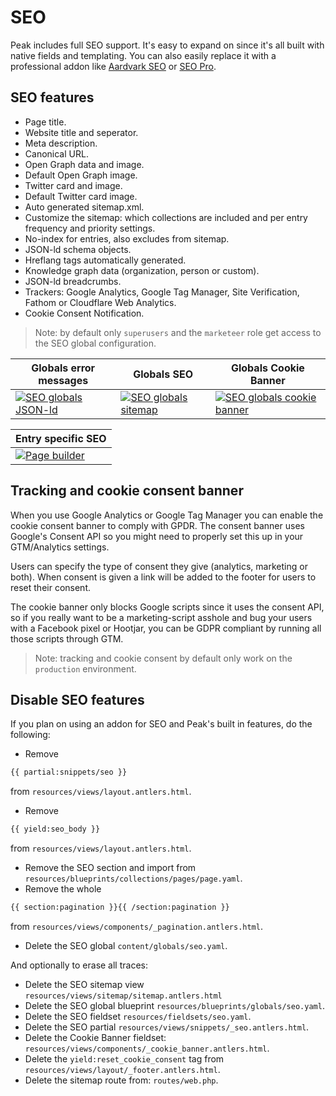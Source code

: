 # SEO

Peak includes full SEO support. It's easy to expand on since it's all built with native fields and templating. You can also easily replace it with a professional addon like [Aardvark SEO](https://statamic.com/addons/candour/aardvark-seo) or [SEO Pro](https://statamic.com/addons/statamic/seo-pro).

## SEO features
* Page title.
* Website title and seperator.
* Meta description.
* Canonical URL.
* Open Graph data and image.
* Default Open Graph image.
* Twitter card and image.
* Default Twitter card image.
* Auto generated sitemap.xml.
* Customize the sitemap: which collections are included and per entry frequency and priority settings.
* No-index for entries, also excludes from sitemap.
* JSON-ld schema objects.
* Hreflang tags automatically generated.
* Knowledge graph data (organization, person or custom).
* JSON-ld breadcrumbs.
* Trackers: Google Analytics, Google Tag Manager, Site Verification, Fathom or Cloudflare Web Analytics.
* Cookie Consent Notification.

> Note: by default only `superusers` and the `marketeer` role get access to the SEO global configuration.

| Globals error messages  | Globals SEO  |  Globals Cookie Banner  |
|---|---|---|
| [![SEO globals JSON-ld](https://cdn.studio1902.nl/assets/statamic-peak/screenshots/v1.18.8/seo-globals-01.png)](https://cdn.studio1902.nl/assets/statamic-peak/screenshots/v1.18.8/seo-globals-01.png) | [![SEO globals sitemap](https://cdn.studio1902.nl/assets/statamic-peak/screenshots/v1.18.8/seo-globals-02.png)](https://cdn.studio1902.nl/assets/statamic-peak/screenshots/v1.18.8/seo-globals-02.png) | [![SEO globals cookie banner](https://cdn.studio1902.nl/assets/statamic-peak/screenshots/v1.18.8/seo-globals-03.png)](https://cdn.studio1902.nl/assets/statamic-peak/screenshots/v1.18.8/seo-globals-03.png) |

| Entry specific SEO |
|---|
| [![Page builder](https://cdn.studio1902.nl/assets/statamic-peak/screenshots/v1.18.8/entry-seo.png)](https://cdn.studio1902.nl/assets/statamic-peak/screenshots/v1.18.8/entry-seo.png) |

## Tracking and cookie consent banner

When you use Google Analytics or Google Tag Manager you can enable the cookie consent banner to comply with GPDR. The consent banner uses Google's Consent API so you might need to properly set this up in your GTM/Analytics settings.

Users can specify the type of consent they give (analytics, marketing or both). When consent is given a link will be added to the footer for users to reset their consent.

The cookie banner only blocks Google scripts since it uses the consent API, so if you really want to be a marketing-script asshole and bug your users with a Facebook pixel or Hootjar, you can be GDPR compliant by running all those scripts through GTM.

> Note: tracking and cookie consent by default only work on the `production` environment.

## Disable SEO features

If you plan on using an addon for SEO and Peak's built in features, do the following:
* Remove

```html
{{ partial:snippets/seo }}
```
from `resources/views/layout.antlers.html`.

* Remove

```html
{{ yield:seo_body }}
```
from `resources/views/layout.antlers.html`.
* Remove the SEO section and import from `resources/blueprints/collections/pages/page.yaml`.
* Remove the whole

```html
{{ section:pagination }}{{ /section:pagination }}
```
from `resources/views/components/_pagination.antlers.html`.

* Delete the SEO global `content/globals/seo.yaml`.

And optionally to erase all traces:
* Delete the SEO sitemap view `resources/views/sitemap/sitemap.antlers.html`
* Delete the SEO global blueprint `resources/blueprints/globals/seo.yaml`.
* Delete the SEO fieldset `resources/fieldsets/seo.yaml`.
* Delete the SEO partial `resources/views/snippets/_seo.antlers.html`.
* Delete the Cookie Banner fieldset: `resources/views/components/_cookie_banner.antlers.html`.
* Delete the `yield:reset_cookie_consent` tag from `resources/views/layout/_footer.antlers.html`.
* Delete the sitemap route from: `routes/web.php`.
